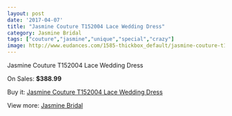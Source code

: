 ```yaml
---
layout: post
date: '2017-04-07'
title: "Jasmine Couture T152004 Lace Wedding Dress"
category: Jasmine Bridal
tags: ["couture","jasmine","unique","special","crazy"]
image: http://www.eudances.com/1585-thickbox_default/jasmine-couture-t152004-lace-wedding-dress.jpg
---
```

Jasmine Couture T152004 Lace Wedding Dress

On Sales: **$388.99**
<a href="https://www.eudances.com/en/jasmine-bridal/561-jasmine-couture-t152004-lace-wedding-dress.html"><amp-img layout="responsive" width="600" height="600" src="//www.eudances.com/1585-thickbox_default/jasmine-couture-t152004-lace-wedding-dress.jpg" alt="Jasmine Couture T152004 Lace Wedding Dress 0" /></a>
<a href="https://www.eudances.com/en/jasmine-bridal/561-jasmine-couture-t152004-lace-wedding-dress.html"><amp-img layout="responsive" width="600" height="600" src="//www.eudances.com/1586-thickbox_default/jasmine-couture-t152004-lace-wedding-dress.jpg" alt="Jasmine Couture T152004 Lace Wedding Dress 1" /></a>

Buy it: [Jasmine Couture T152004 Lace Wedding Dress](https://www.eudances.com/en/jasmine-bridal/561-jasmine-couture-t152004-lace-wedding-dress.html "Jasmine Couture T152004 Lace Wedding Dress")

View more: [Jasmine Bridal](https://www.eudances.com/en/6-jasmine-bridal "Jasmine Bridal")